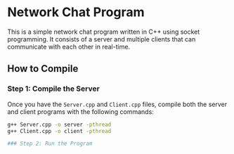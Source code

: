 # Network Chat Program

This is a simple network chat program written in C++ using socket programming. It consists of a server and multiple clients that can communicate with each other in real-time.

## How to Compile

### Step 1: Compile the Server

Once you have the `Server.cpp` and `Client.cpp` files, compile both the server and client programs with the following commands:
```bash
g++ Server.cpp -o server -pthread
g++ Client.cpp -o client -pthread

### Step 2: Run the Program
